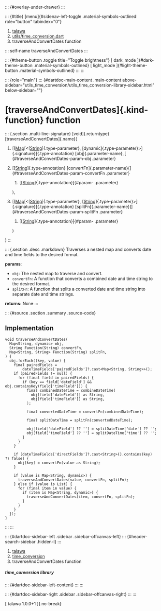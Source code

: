 ::: {#overlay-under-drawer}
:::

::: {#title}
[menu]{#sidenav-left-toggle .material-symbols-outlined role="button"
tabindex="0"}

1.  [talawa](../index.html)
2.  [utils/time_conversion.dart](../utils_time_conversion/)
3.  traverseAndConvertDates function

::: self-name
traverseAndConvertDates
:::

::: {#theme-button .toggle title="Toggle brightness"}
[ dark_mode ]{#dark-theme-button .material-symbols-outlined} [
light_mode ]{#light-theme-button .material-symbols-outlined}
:::
:::

::: {role="main"}
::: {#dartdoc-main-content .main-content above-sidebar="utils_time_conversion/utils_time_conversion-library-sidebar.html" below-sidebar=""}
<div>

# [traverseAndConvertDates]{.kind-function} function

</div>

::: {.section .multi-line-signature}
[void]{.returntype} [traverseAndConvertDates]{.name}(

1.  [[[Map](https://api.flutter.dev/flutter/dart-core/Map-class.html)[\<[[String](https://api.flutter.dev/flutter/dart-core/String-class.html)]{.type-parameter},
    [dynamic]{.type-parameter}\>]{.signature}]{.type-annotation}
    [obj]{.parameter-name}, ]{#traverseAndConvertDates-param-obj
    .parameter}
2.  [[[String](https://api.flutter.dev/flutter/dart-core/String-class.html)]{.type-annotation}
    [convertFn]{.parameter-name}(]{#traverseAndConvertDates-param-convertFn
    .parameter}
    1.  [[[String](https://api.flutter.dev/flutter/dart-core/String-class.html)]{.type-annotation}]{#param-
        .parameter}

    ),
3.  [[[Map](https://api.flutter.dev/flutter/dart-core/Map-class.html)[\<[[String](https://api.flutter.dev/flutter/dart-core/String-class.html)]{.type-parameter},
    [[String](https://api.flutter.dev/flutter/dart-core/String-class.html)]{.type-parameter}\>]{.signature}]{.type-annotation}
    [splitFn]{.parameter-name}(]{#traverseAndConvertDates-param-splitFn
    .parameter}
    1.  [[[String](https://api.flutter.dev/flutter/dart-core/String-class.html)]{.type-annotation}]{#param-
        .parameter}

    )

)
:::

::: {.section .desc .markdown}
Traverses a nested map and converts date and time fields to the desired
format.

**params**:

-   `obj`: The nested map to traverse and convert.
-   `convertFn`: A function that converts a combined date and time
    string to the desired format.
-   `splitFn`: A function that splits a converted date and time string
    into separate date and time strings.

**returns**: None
:::

::: {#source .section .summary .source-code}
## Implementation

``` language-dart
void traverseAndConvertDates(
  Map<String, dynamic> obj,
  String Function(String) convertFn,
  Map<String, String> Function(String) splitFn,
) {
  obj.forEach((key, value) {
    final pairedFields =
        dateTimeFields['pairedFields']?.cast<Map<String, String>>();
    if (pairedFields != null) {
      for (final field in pairedFields) {
        if (key == field['dateField'] && obj.containsKey(field['timeField'])) {
          final combinedDateTime = combineDateTime(
            obj[field['dateField']] as String,
            obj[field['timeField']] as String,
          );

          final convertedDateTime = convertFn(combinedDateTime);

          final splitDateTime = splitFn(convertedDateTime);

          obj[field['dateField'] ?? ''] = splitDateTime['date'] ?? '';
          obj[field['timeField'] ?? ''] = splitDateTime['time'] ?? '';
        }
      }
    }

    if (dateTimeFields['directFields']?.cast<String>().contains(key) ?? false) {
      obj[key] = convertFn(value as String);
    }

    if (value is Map<String, dynamic>) {
      traverseAndConvertDates(value, convertFn, splitFn);
    } else if (value is List) {
      for (final item in value) {
        if (item is Map<String, dynamic>) {
          traverseAndConvertDates(item, convertFn, splitFn);
        }
      }
    }
  });
}
```
:::
:::

::: {#dartdoc-sidebar-left .sidebar .sidebar-offcanvas-left}
::: {#header-search-sidebar .hidden-l}
:::

1.  [talawa](../index.html)
2.  [time_conversion](../utils_time_conversion/)
3.  traverseAndConvertDates function

##### time_conversion library

::: {#dartdoc-sidebar-left-content}
:::
:::

::: {#dartdoc-sidebar-right .sidebar .sidebar-offcanvas-right}
:::
:::

[ talawa 1.0.0+1 ]{.no-break}
